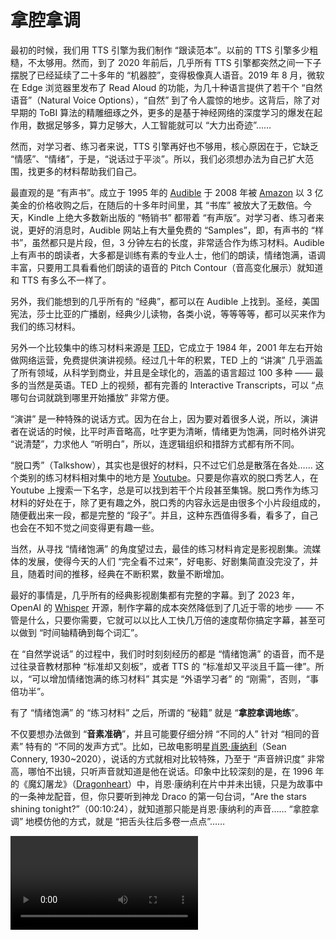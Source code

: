 # 拿腔拿调

最初的时候，我们用 TTS 引擎为我们制作 “跟读范本”。以前的 TTS 引擎多少粗糙，不太够用。然而，到了 2020 年前后，几乎所有 TTS 引擎都突然之间一下子摆脱了已经延续了二十多年的 “机器腔”，变得极像真人语音。2019 年 8 月，微软在 Edge 浏览器里发布了 Read Aloud 的功能，为几十种语言提供了若干个 “自然语音”（Natural Voice Options），“自然” 到了令人震惊的地步。这背后，除了对早期的 ToBI 算法的精雕细琢之外，更多的是基于神经网络的深度学习的爆发在起作用，数据足够多，算力足够大，人工智能就可以 “大力出奇迹”……

然而，对学习者、练习者来说，TTS 引擎再好也不够用，核心原因在于，它缺乏 “情感”、“情绪”，于是，“说话过于平淡”。所以，我们必须想办法为自己扩大范围，找更多的材料帮助我们自己。

最直观的是 “有声书”。成立于 1995 年的 [Audible](https://www.audible.com/) 于 2008 年被 [Amazon](https://www.amazon.com/) 以 3 亿美金的价格收购之后，在随后的十多年时间里，其 “书库” 被放大了无数倍。今天，Kindle 上绝大多数新出版的 “畅销书” 都带着 “有声版”。对学习者、练习者来说，更好的消息时，Audible 网站上有大量免费的 “Samples”，即，有声书的 “样书”，虽然都只是片段，但，3 分钟左右的长度，非常适合作为练习材料。Audible 上有声书的朗读者，大多都是训练有素的专业人士，他们的朗读，情绪饱满，语调丰富，只要用工具看看他们朗读的语音的 Pitch Contour（音高变化展示）就知道和 TTS 有多么不一样了。

另外，我们能想到的几乎所有的 “经典”，都可以在 Audible 上找到。圣经，美国宪法，莎士比亚的广播剧，经典少儿读物，各类小说，等等等等，都可以买来作为我们的练习材料。

另外一个比较集中的练习材料来源是 [TED](https://www.ted.com)，它成立于 1984 年，2001 年左右开始做网络运营，免费提供演讲视频。经过几十年的积累，TED 上的 “讲演” 几乎涵盖了所有领域，从科学到商业，并且是全球化的，涵盖的语言超过 100 多种 —— 最多的当然是英语。TED 上的视频，都有完善的 Interactive Transcripts，可以 “点哪句台词就跳到哪里开始播放” 非常方便。

“演讲” 是一种特殊的说话方式。因为在台上，因为要对着很多人说，所以，演讲者在说话的时候，比平时声音略高，吐字更为清晰，情绪更为饱满，同时格外讲究 “说清楚”，力求他人 “听明白”，所以，连逻辑组织和措辞方式都有所不同。

“脱口秀”（Talkshow），其实也是很好的材料，只不过它们总是散落在各处…… 这个类别的练习材料相对集中的地方是 [Youtube](https://www.youtube.com)。只要是你喜欢的脱口秀艺人，在 Youtube 上搜索一下名字，总是可以找到若干个片段甚至集锦。脱口秀作为练习材料的好处在于，除了更有趣之外，脱口秀的内容永远是由很多个小片段组成的，随便截出来一段，都是完整的 “段子”。并且，这种东西值得多看，看多了，自己也会在不知不觉之间变得更有趣一些。

当然，从寻找 “情绪饱满” 的角度望过去，最佳的练习材料肯定是影视剧集。流媒体的发展，使得今天的人们 “完全看不过来”，好电影、好剧集简直没完没了，并且，随着时间的推移，经典在不断积累，数量不断增加。

最好的事情是，几乎所有的经典影视剧集都有完整的字幕。到了 2023 年，OpenAI 的 [Whisper](https://github.com/openai/whisper) 开源，制作字幕的成本突然降低到了几近于零的地步 —— 不管是什么，只要你需要，它就可以以比人工快几万倍的速度帮你搞定字幕，甚至可以做到 “时间轴精确到每个词汇”。

在 “自然学说话” 的过程中，我们时时刻刻经历的都是 “情绪饱满” 的语音，而不是过往录音教材那种 “标准却又刻板”，或者 TTS 的 “标准却又平淡且千篇一律”。所以，“可以增加情绪饱满的练习材料” 其实是 “外语学习者” 的 “刚需”，否则，“事倍功半”。

有了 “情绪饱满” 的 “练习材料” 之后，所谓的 “秘籍” 就是 “**拿腔拿调地练**”。

不仅要想办法做到 “**音素准确**”，并且可能要仔细分辨 “不同的人” 针对 “相同的音素” 特有的 “不同的发声方式”。比如，已故电影明星[肖恩·康纳利](https://www.imdb.com/name/nm0000125/)（Sean Connery, 1930~2020），说话的方式就相对比较特殊，乃至于 “声音辨识度” 非常高，哪怕不出镜，只听声音就知道是他在说话。印象中比较深刻的是，在 1996 年的《魔幻屠龙》（[Dragonheart](https://www.imdb.com/title/tt0116136/)）中，肖恩·康纳利在片中并未出镜，只是为故事中的一条神龙配音，但，你只要听到神龙 Draco 的第一句台词，“Are the stars shining tonight?”（00:10:24），就知道那只能是肖恩·康纳利的声音…… “拿腔拿调” 地模仿他的方式，就是 “把舌头往后多卷一点点”……

<video src="videos/are-the-stars-shining-tonight(dragonheart.1996).mp4" />

甚至，有的时候，你会 “发现” 如果你不配上一定手脚上的动作，或者一定的脸部表情，你都没办法真正做到 “拿腔拿调” 地十足 “模仿” —— 那就试试呗，反正，“练习” 是私下的，也只能是私下的，管它呢，放开了搞！

到这里，一定会有人不由自主地说 “我没有那个天分……” 可实际上，不管是你以为的 “语言天分”，还是我可以范围更精确地锁定的 “语音天分”，都只不过是一种幻觉 —— 在这里，值得重点深入讲解一下 —— 哪怕有点 “啰嗦”，哪怕有点 “重复”。

作为人类，每个人天生就都有极强的 “语音” 天分。每个新生儿来到这个世上，一个音都不会发的时候，就具备能够说出地球上存在的所有 “音素” 的 “潜力” —— 或者，人们平日里误用的词汇 “天分” —— 哪怕是有一天地球上竟然冒出来了另外一些新的 “音素”，也一样的，地球上的每个新生儿都具备学会它们的 “潜力”。“说话” 和 “走路” 一样，是人类因为那已经刻在基因里所以出生就带着的 “潜力” 或者 “天分”。

如果非要用那个没必要的词汇 “天分” 的话，那么，我们可以理直气壮地声称，也可以用无数的科学根据证明，“你的确拥有天分”，起码，“你一定天生拥有语音天分” —— 除非你拒绝承认你自己属于人类？

“有潜力” 并不等同于 “直接就会” 或者 “一定能够学会”。“有潜力” 的意思是只不过是说 “可以启动” 而已。“说话” 和 “走路” 一样，是每个新生儿根本就不需要 “教” 最终自己就肯定能 “做” 的事情 —— 注意，不是 “会不会” 而是 “做不做” —— 到最后，只要正常，这两件也是每个人都能做好的事情。

在没有任何 “方法论” 作为指导的情况下，每个婴幼儿都只靠 “生学硬练” 逐步开始 “说话”，但，吐字清晰，大抵上需要三年左右的时间。三岁整的孩子，在 “说话” 这件事儿上 “经验不足三年”，所以，即便在他们已经能够说很多话，甚至调理都相当清晰的时候，依然 “吐字不清”，他们说的可能不是 `táng hú lu`（糖葫芦），而是 `dáng hú nu`…… 那有怎样呢？大人无需纠正他们的，早晚有一天，他们会 “自然而然” 地 “突然之间” 做到 “吐字清晰”。

这个过程之中，他们的大脑在为每一个 “音素” 的 “准确发声方式” 创建 “神经元间连接”，而后经过不断的 “调整”、“修正”、“强化”，做到 “吐字清晰”，即，针对每个 “音素” 都形成了 “足够强壮且通畅的神经元间连接” —— 准确滴讲，那每一个甚至都应该是很多 “连接” 组合而成的 “网络”。

为了 “提高效率”，大脑会进行 “处理” 上的 “优化”。大脑会从 “优先关注必要音素” 开始逐步过渡到 “忽略不必要的音素”。比如，只以中文普通话为母语的人，除了关注 “口腔内气流共振靠前的 `a、á、ǎ、à`” 之外，没必要去关注其它类似的因素，比如 `æ` 和 `ʌ`，到最后干脆达到了 “屏蔽效果”，所谓的 “听而不闻”。

这当然为 “新语言的习得” 形成了一定的 “障碍”，因为我们的大脑最喜欢 “效率”，能用 就尽量用 “已有的神经元间连接”，因为 “创建新的神经元间连接” 就是异常耗时费力的，对大脑来说，就是 “耗能成本过高” —— 这个过程很累，大脑内部的活动，是真的在 “放电”，这不是 “比喻”，就是字面意义上的真实的 “放电”。“启动任务” 中的练习，三小时很累的，练完了肚子饿的程度，可能不亚于大家误以为更累的 “跑步”。大脑，虽然在体重上只占很小一部分的比例，可实际上却是浑身上下 “能源上开销最大的器官”。

但，**这个 “障碍” 其实是一种 “幻觉”。**这个 “障碍” 的 “大小”，竟然完全是你自己赋予的。你觉得它的确是障碍，它就会成为一个实实在在不可逾越的障碍；你越是轻视它，你就可以更轻松地打败它；若是你竟然对它视而不见，它就压根不存在…… 

我们对这个所谓的 “障碍” 可以 “彻底忽视” 的理由在于说，“**人类的大脑具备极强的可塑性**”，这是脑科学研究证明的结果，无容置疑，并且，“大脑的可塑性”，从生至死，一直具备，这一点，也是科学证明过的，也无容置疑。换言之，不管你多大岁数，你的大脑都有能力 “创建新的神经元间连接”。

Oxford Handbook of Expertise 的总编，为 Harvard Business Review 出版的 On High Performance 里专门撰写了一篇文章，*The Making of an Expert*，其中提到人类对 “标准音高” 从全盘误解到清楚认知的过程。过去，人们认为 “标准音高”（Perfect Pitch）是一种 “天分”，有就是有，没有就是没有，人群中恨不得只有十万分之一的人拥有这种 “天分”，比如莫扎特 —— 莫扎特可以分辨任何声音的 “音高”（Pitch），哪怕是你在另外一个房间咳嗽一下，他都可以用键盘弹出你刚刚那声咳嗽的 “音高”。

可后来研究者们发现，人们过往误以为的 “天分”，其实都是 “练” 出来的，无一例外 —— **“练出来” 的 “诀窍” 竟然只不过是 “练的久”**…… 对那些被称为 “天才” 的人，他们**真正的 “优势” 其实是 “练得早”，所以才相对 “练得久”**…… 尤其是近年来越来越多的脑科学家们的研究结果在不断支持这个结论，每个人天生可能都有差不多的 “潜力”，只不过，这个 “潜力”，需要 “练” 才能 “实现”…… 换句话讲，很多人不是没有 “天分”，而是因为 “虚度了时光” 才逐步 “失去” 了 “天分”

练习 “标准音高” 没多难，没多复杂，网上甚至有很多免费的 “开源程序”。今天，人群当中拥有 “标准音高” 的比例，早已不再是 “十万分之一”，也不是 “万分之一”、“千分之一”…… 早就超过了 “百分之一”，并且，这个比例还在不断提高 —— 为什么？这不是什么 “有就有没有就没有” 的东西，它只不过是 “**练就有不练就没有的东西**”…… 当然，必须 “短时间内足量重复”，否则，“随便搞搞” 就等于 “压根没有”。

人和人之间毕竟有所差异，所以，人们常说的 “天分” 还有另外一层意思指的是这种 “不可避免的天生差异”。比如，手指短的人可能弹琴相对吃亏一点，个子矮的人可能打篮球相对吃亏一点，长得帅的人在人际沟通中相对可能更有优势，有标准音高的人在学外语尤其是练语音的时候肯定相对更有优势…… 这是 “不可否认” 的事实。

但与此同时，我们总是可以看到更多的 “反例”，手指短的钢琴大师其实不少，个子矮的篮球明星并不罕见，长得丑的谈判专家非常普遍，绝大多数人都没有标准音高却都可以正常说话……

首先，生活中很多重要的技能，其实并不需要做到 “万里挑一” 或者 “百里挑一” 的地步，“够用” 就已经很好了；“优秀” 到一定地步，不一定非要 “超群”，就已经太好了。我们每个人都一样，能做 20 个俯卧撑，可能就很好了，够用了，能做 100 个当然好，但，实在没必要能连续做 46,002 个，不是吗？

当你被要求 “拿腔拿调” 地 “练” 的时候，基于过往的误解，你脑子里的那个声音，“我没有那个天分” 会格外地响亮，与之前让你 “为某些 ‘音素’ 创建新的神经元连接” 的时候你听到的更加震耳欲聋…… **可真相是，那个声音完全出自幻觉 —— 100% 的幻觉。**

**换个观念吧！**

> “天分” 这个东西，就算真的存在，也是 “练出来” 的，而不是像某个配件一样安装进去的。

“换个更合理的观念” 非常划算的，因为那等于 “轻松” 且又 “瞬间” 地 “换了个脑子”。

另外一个 “陈述” 更为准确有效：

> * 你有无穷的 “潜力”……
> * 你的 “潜力” 能否 “实现”，取决于你 “练不练”，“练多久”，“练多早”，“练多狠”……
> * 你能实现 “多少潜力”，取决于你有 “多少时间”……
> * “你的时间” 是否有效，取决于你向其灌注了 “多少注意力”……

最后的 “关键” 来了，你能够往你的 “时间” 里 “灌注” 多少 “注意力”，取决于你的 “动机”（或称 “欲望”），因为它决定了你的大脑为此设定的 “**效能阀值**”。回顾我们的整个 “启动任务” 的设计，全都是顺着这个思路搞下来的，没有效果才怪呢。

你不是为了要 “当演员” 或者为了要 “博眼球” 才要求自己 “拿腔拿调”，你只是为了 “**提高训练效率**”。你的要求的出发点很朴素，只不过是 “效率”。我们可以从各个角度为自己做 “心理建设”；我们可以用很低俗的 “动机” 作为刺激，比如，很多男生当初不管有没有 “天分” 都要练吉他的原因只不过是为了更快更多地与异性接触；我们甚至还可以 “欺骗我们的大脑”，比如 “算假账”…… 但，所有的人都一样，所有人的大脑最喜欢的就是 “提高效率” —— 这可是适用于所有人的 “最佳动机”。